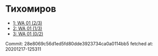 # Тихомиров
- [1: WA 01 (2/3)](1.md)
- [2: WA 01 (1/3)](2.md)
- [3: WA 01 (0/2)](3.md)

Commit: 28e8069c56d1ed5fd80dde3923734ca0a0114bb5
 fetched at: 20201217-125311
